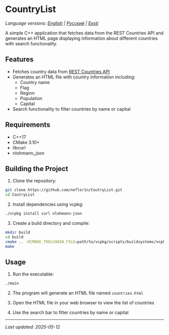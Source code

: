 # CountryList

*Language versions: [English](README.md) | [Русский](README.ru.md) | [Eesti](README.et.md)*

A simple C++ application that fetches data from the REST Countries API and generates an HTML page displaying information about different countries with search functionality.

## Features

- Fetches country data from [REST Countries API](https://restcountries.com/v3.1/all)
- Generates an HTML file with country information including:
  - Country name
  - Flag
  - Region
  - Population
  - Capital
- Search functionality to filter countries by name or capital

## Requirements

- C++17
- CMake 3.10+
- libcurl
- nlohmann_json

## Building the Project

1. Clone the repository:
```bash
git clone https://github.com/neflor1n/CoutryList.git
cd CoutryList
```

2. Install dependencies using vcpkg:
```bash
./vcpkg install curl nlohmann-json
```

3. Create a build directory and compile:
```bash
mkdir build
cd build
cmake .. -DCMAKE_TOOLCHAIN_FILE=path/to/vcpkg/scripts/buildsystems/vcpkg.cmake
make
```

## Usage

1. Run the executable:
```bash
./main
```

2. The program will generate an HTML file named `countries.html`

3. Open the HTML file in your web browser to view the list of countries

4. Use the search bar to filter countries by name or capital

---
*Last updated: 2025-05-12*
